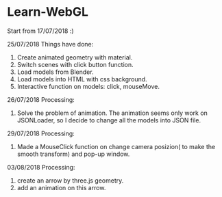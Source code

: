 # Learn-WebGL
Start from 17/07/2018 :)

25/07/2018 Things have done:
1. Create animated geometry with material.
2. Switch scenes with click button function.
3. Load models from Blender.
4. Load models into HTML with css background.
5. Interactive function on models: click, mouseMove.

26/07/2018 Processing:
1. Solve the problem of animation. The animation seems only work on JSONLoader, so I decide to change all the models into JSON file.

29/07/2018 Processing:
1. Made a MouseClick function on change camera posizion( to make the smooth transform) and pop-up window.

03/08/2018 Processing:
1. create an arrow by three.js geometry.
2. add an animation on this arrow.
